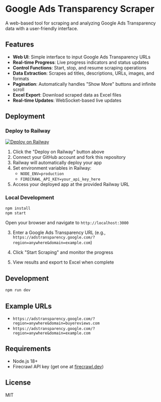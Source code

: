 # Google Ads Transparency Scraper

A web-based tool for scraping and analyzing Google Ads Transparency data with a user-friendly interface.

## Features

- **Web UI**: Simple interface to input Google Ads Transparency URLs
- **Real-time Progress**: Live progress indicators and status updates
- **Control Functions**: Start, stop, and resume scraping operations
- **Data Extraction**: Scrapes ad titles, descriptions, URLs, images, and formats
- **Pagination**: Automatically handles "Show More" buttons and infinite scroll
- **Excel Export**: Download scraped data as Excel files
- **Real-time Updates**: WebSocket-based live updates

## Deployment

### Deploy to Railway

[![Deploy on Railway](https://railway.app/button.svg)](https://railway.app/template/your-template-id)

1. Click the "Deploy on Railway" button above
2. Connect your GitHub account and fork this repository
3. Railway will automatically deploy your app
4. Set environment variables in Railway:
   - `NODE_ENV=production`
   - `FIRECRAWL_API_KEY=your_api_key_here`
5. Access your deployed app at the provided Railway URL

### Local Development

```bash
npm install
npm start
```

Open your browser and navigate to `http://localhost:3000`

3. Enter a Google Ads Transparency URL (e.g., `https://adstransparency.google.com/?region=anywhere&domain=example.com`)

4. Click "Start Scraping" and monitor the progress

5. View results and export to Excel when complete

## Development

```bash
npm run dev
```

## Example URLs

- `https://adstransparency.google.com/?region=anywhere&domain=buyereviews.com`
- `https://adstransparency.google.com/?region=anywhere&domain=example.com`

## Requirements

- Node.js 18+
- Firecrawl API key (get one at [firecrawl.dev](https://firecrawl.dev))

## License

MIT